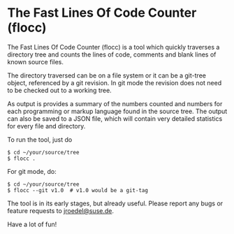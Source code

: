 The Fast Lines Of Code Counter (flocc)
======================================

The Fast Lines Of Code Counter (flocc) is a tool which quickly traverses
a directory tree and counts the lines of code, comments and blank lines
of known source files.

The directory traversed can be on a file system or it can be a git-tree
object, referenced by a git revision. In git mode the revision does not
need to be checked out to a working tree.

As output is provides a summary of the numbers counted and numbers for
each programming or markup language found in the source tree. The output
can also be saved to a JSON file, which will contain very detailed
statistics for every file and directory.

To run the tool, just do

	$ cd ~/your/source/tree
	$ flocc .

For git mode, do:

	$ cd ~/your/source/tree
	$ flocc --git v1.0	# v1.0 would be a git-tag

The tool is in its early stages, but already useful. Please report any
bugs or feature requests to <jroedel@suse.de>.

Have a lot of fun!
